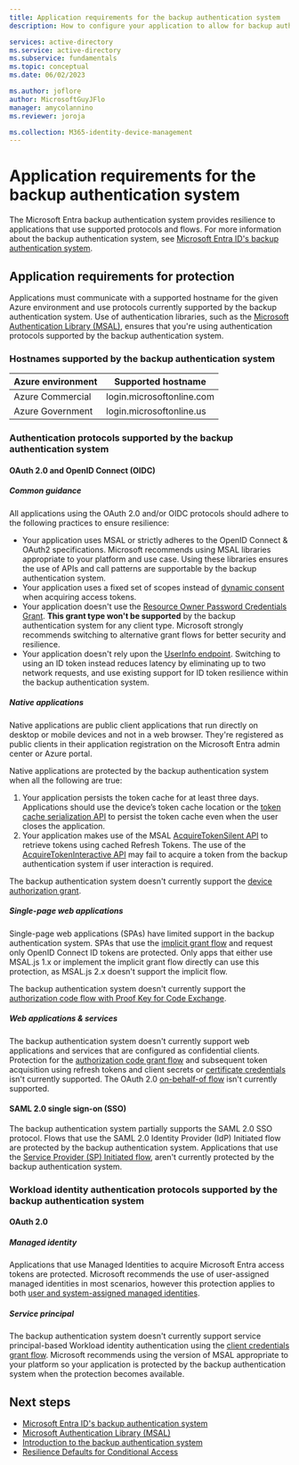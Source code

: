 ```yaml
---
title: Application requirements for the backup authentication system
description: How to configure your application to allow for backup authentication system support.

services: active-directory
ms.service: active-directory
ms.subservice: fundamentals
ms.topic: conceptual
ms.date: 06/02/2023

ms.author: joflore
author: MicrosoftGuyJFlo
manager: amycolannino
ms.reviewer: joroja

ms.collection: M365-identity-device-management
---
```

# Application requirements for the backup authentication system

The Microsoft Entra backup authentication system provides resilience to applications that use supported protocols and flows. For more information about the backup authentication system, see [Microsoft Entra ID's backup authentication system](backup-authentication-system.md).

## Application requirements for protection 

Applications must communicate with a supported hostname for the given Azure environment and use protocols currently supported by the backup authentication system. Use of authentication libraries, such as the [Microsoft Authentication Library (MSAL)](~/identity-platform/msal-overview.md), ensures that you're using authentication protocols supported by the backup authentication system.  

### Hostnames supported by the backup authentication system
 
| Azure environment | Supported hostname |
| --- |--- |
| Azure Commercial | login.microsoftonline.com |
| Azure Government | login.microsoftonline.us | 

### Authentication protocols supported by the backup authentication system

#### OAuth 2.0 and OpenID Connect (OIDC) 

##### Common guidance 

All applications using the OAuth 2.0 and/or OIDC protocols should adhere to the following practices to ensure resilience: 

- Your application uses MSAL or strictly adheres to the OpenID Connect & OAuth2 specifications. Microsoft recommends using MSAL libraries appropriate to your platform and use case. Using these libraries ensures the use of APIs and call patterns are supportable by the backup authentication system. 
- Your application uses a fixed set of scopes instead of [dynamic consent](~/identity-platform/scopes-oidc.md) when acquiring access tokens.  
- Your application doesn't use the [Resource Owner Password Credentials Grant](~/identity-platform/v2-oauth-ropc.md). **This grant type won't be supported** by the backup authentication system for any client type. Microsoft strongly recommends switching to alternative grant flows for better security and resilience. 
- Your application doesn't rely upon the [UserInfo endpoint](~/identity-platform/userinfo.md). Switching to using an ID token instead reduces latency by eliminating up to two network requests, and use existing support for ID token resilience within the backup authentication system. 

##### Native applications 

Native applications are public client applications that run directly on desktop or mobile devices and not in a web browser. They're registered as public clients in their application registration on the Microsoft Entra admin center or Azure portal. 

Native applications are protected by the backup authentication system when all the following are true: 

1. Your application persists the token cache for at least three days. Applications should use the device’s token cache location or the [token cache serialization API](/entra/msal/dotnet/how-to/token-cache-serialization) to persist the token cache even when the user closes the application. 
1. Your application makes use of the MSAL [AcquireTokenSilent API](/entra/msal/dotnet/acquiring-tokens/acquire-token-silently) to retrieve tokens using cached Refresh Tokens. The use of the [AcquireTokenInteractive API](~/identity-platform/scenario-desktop-acquire-token-interactive.md) may fail to acquire a token from the backup authentication system if user interaction is required. 

The backup authentication system doesn't currently support the [device authorization grant](~/identity-platform/v2-oauth2-device-code.md).

##### Single-page web applications 

Single-page web applications (SPAs) have limited support in the backup authentication system. SPAs that use the [implicit grant flow](~/identity-platform/v2-oauth2-implicit-grant-flow.md) and request only OpenID Connect ID tokens are protected. Only apps that either use MSAL.js 1.x or implement the implicit grant flow directly can use this protection, as MSAL.js 2.x doesn't support the implicit flow.  

The backup authentication system doesn't currently support the [authorization code flow with Proof Key for Code Exchange](~/identity-platform/v2-oauth2-auth-code-flow.md).

##### Web applications & services 

The backup authentication system doesn't currently support web applications and services that are configured as confidential clients. Protection for the [authorization code grant flow](~/identity-platform/v2-oauth2-auth-code-flow.md) and subsequent token acquisition using refresh tokens and client secrets or [certificate credentials](~/identity-platform/certificate-credentials.md) isn't currently supported. The OAuth 2.0 [on-behalf-of flow](~/identity-platform/v2-oauth2-on-behalf-of-flow.md) isn't currently supported.  

#### SAML 2.0 single sign-on (SSO) 

The backup authentication system partially supports the SAML 2.0 SSO protocol. Flows that use the SAML 2.0 Identity Provider (IdP) Initiated flow are protected by the backup authentication system. Applications that use the [Service Provider (SP) Initiated flow](~/identity-platform/single-sign-on-saml-protocol.md), aren't currently protected by the backup authentication system.  

### Workload identity authentication protocols supported by the backup authentication system

#### OAuth 2.0 

##### Managed identity 

Applications that use Managed Identities to acquire Microsoft Entra access tokens are protected. Microsoft recommends the use of user-assigned managed identities in most scenarios, however this protection applies to both [user and system-assigned managed identities](../managed-identities-azure-resources/overview.md). 

##### Service principal 

The backup authentication system doesn't currently support service principal-based Workload identity authentication using the [client credentials grant flow](~/identity-platform/v2-oauth2-client-creds-grant-flow.md). Microsoft recommends using the version of MSAL appropriate to your platform so your application is protected by the backup authentication system when the protection becomes available. 

## Next steps

- [Microsoft Entra ID's backup authentication system](backup-authentication-system.md)
- [Microsoft Authentication Library (MSAL)](~/identity-platform/msal-overview.md)
- [Introduction to the backup authentication system](https://azure.microsoft.com/blog/advancing-service-resilience-in-azure-active-directory-with-its-backup-authentication-service/)
- [Resilience Defaults for Conditional Access](../conditional-access/resilience-defaults.md)
